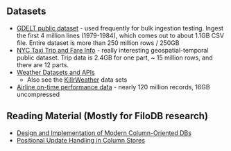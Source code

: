 ## Datasets

* [GDELT public dataset](http://data.gdeltproject.org/documentation/GDELT-Data_Format_Codebook.pdf) - used frequently for bulk ingestion testing.  Ingest the first 4 million lines (1979-1984), which comes out to about 1.1GB CSV file.  Entire dataset is more than 250 million rows / 250GB
* [NYC Taxi Trip and Fare Info](http://www.andresmh.com/nyctaxitrips/) - really interesting geospatial-temporal public dataset.  Trip data is 2.4GB for one part, ~ 15 million rows, and there are 12 parts.
* [Weather Datasets and APIs](https://github.com/killrweather/killrweather/wiki/9.-Weather-Data-Sources-and-APIs)
    - Also see the [KillrWeather](https://github.com/killrweather/killrweather/tree/master/data/load) data sets
* [Airline on-time performance data](http://stat-computing.org/dataexpo/2009/) - nearly 120 million records, 16GB uncompressed

## Reading Material (Mostly for FiloDB research)

* [Design and Implementation of Modern Column-Oriented DBs](http://db.csail.mit.edu/pubs/abadi-column-stores.pdf)
* [Positional Update Handling in Column Stores](http://www.cs.cornell.edu/~guoz/Guozhang%20Wang%20slides/Positional%20Update%20Handling%20in%20Column%20Stores.pdf)